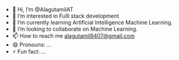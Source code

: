 - 👋 Hi, I’m @AlagutamilAT
- 👀 I’m interested in Fulll stack development
- 🌱 I’m currently learning Artificial Intelligence Machine Learning.
- 💞️ I’m looking to collaborate on Machine Learning.
- 📫 How to reach me alagutamil9407@gmail.com
- 😄 Pronouns: ...
- ⚡ Fun fact: ...

<!---
AlagutamilAT/AlagutamilAT is a ✨ special ✨ repository because its `README.md` (this file) appears on your GitHub profile.
You can click the Preview link to take a look at your changes.
--->
